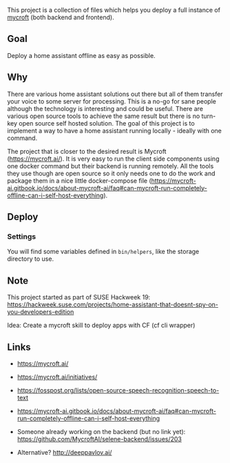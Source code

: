 This project is a collection of files which helps you deploy a full instance of [mycroft](https://mycroft.ai/) (both backend and frontend).

## Goal

Deploy a home assistant offline as easy as possible.

## Why

There are various home assistant solutions out there but all of them transfer your voice to some server for processing. This is a no-go for sane people although the technology is interesting and could be useful. There are various open source tools to achieve the same result but there is no turn-key open source self hosted solution. The goal of this project is to implement a way to have a home assistant running locally - ideally with one command.

The project that is closer to the desired result is Mycroft (https://mycroft.ai/). It is very easy to run the client side components using one docker command but their backend is running remotely. All the tools they use though are open source so it only needs one to do the work and package them in a nice little docker-compose file (https://mycroft-ai.gitbook.io/docs/about-mycroft-ai/faq#can-mycroft-run-completely-offline-can-i-self-host-everything).

## Deploy

### Settings

You will find some variables defined in `bin/helpers`, like the storage directory to use.

## Note

This project started as part of SUSE Hackweek 19: https://hackweek.suse.com/projects/home-assistant-that-doesnt-spy-on-you-developers-edition

Idea: Create a mycroft skill to deploy apps with CF (cf cli wrapper)

## Links

- https://mycroft.ai/
- https://mycroft.ai/initiatives/
- https://fosspost.org/lists/open-source-speech-recognition-speech-to-text
- https://mycroft-ai.gitbook.io/docs/about-mycroft-ai/faq#can-mycroft-run-completely-offline-can-i-self-host-everything
- Someone already working on the backend (but no link yet): https://github.com/MycroftAI/selene-backend/issues/203

- Alternative? http://deeppavlov.ai/

